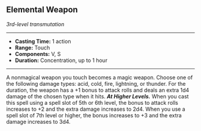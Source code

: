 ## Elemental Weapon
*3rd-level transmutation*
___
- **Casting Time:** 1 action
- **Range:** Touch
- **Components:** V, S
- **Duration:** Concentration, up to 1 hour
---
A nonmagical weapon you touch becomes a magic weapon. Choose one of the following damage types: acid, cold, fire, lightning, or thunder. For the duration, the weapon has a +1 bonus to attack rolls and deals an extra 1d4 damage of the chosen type when it hits.
***At Higher Levels.*** When you cast this spell using a spell slot of 5th or 6th level, the bonus to attack rolls increases to +2 and the extra damage increases to 2d4. When you use a spell slot of 7th level or higher, the bonus increases to +3 and the extra damage increases to 3d4.